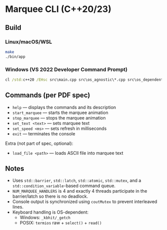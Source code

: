 # Marquee CLI (C++20/23)

## Build

### Linux/macOS/WSL

```bash
make
./bin/app
```

### Windows (VS 2022 Developer Command Prompt)

```bat
cl /std:c++20 /EHsc src\main.cpp src\os_agnostic\*.cpp src\os_dependent\*.cpp /Fe:bin\app.exe
```

## Commands (per PDF spec)

- `help` — displays the commands and its description
- `start_marquee` — starts the marquee animation
- `stop_marquee` — stops the marquee animation
- `set_text <text>` — sets marquee text
- `set_speed <ms>` — sets refresh in milliseconds
- `exit` — terminates the console

Extra (not part of spec, optional):

- `load_file <path>` — loads ASCII file into marquee text

## Notes

- Uses `std::barrier`, `std::latch`, `std::atomic`, `std::mutex`, and a `std::condition_variable`-based command queue.
- `NUM_MARQUEE_HANDLERS` is 4 and exactly 4 threads participate in the barrier/latch so there is no deadlock.
- Console output is synchronized using `coutMutex` to prevent interleaved lines.
- Keyboard handling is OS-dependent:
  - Windows: `_kbhit/_getch`
  - POSIX: `termios` raw + `select()` + `read()`
